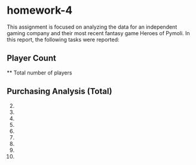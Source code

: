 # homework-4
This assignment is focused on analyzing the data for an independent gaming company and their most recent fantasy game Heroes of Pymoli.
In this report, the following tasks were reported:
## Player Count
** Total number of players
## Purchasing Analysis (Total)
2)
3) 
4)
5) 
6)
7) 
8)
9) 
10)

